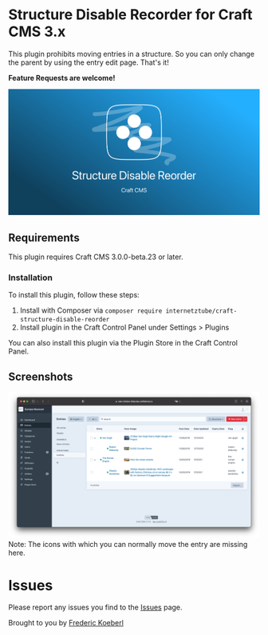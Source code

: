 # Structure Disable Recorder for Craft CMS 3.x

This plugin prohibits moving entries in a structure. So you can only change the parent by using the entry edit page. That's it!

__Feature Requests are welcome!__

![Share](screenshots/share.png)

## Requirements

This plugin requires Craft CMS 3.0.0-beta.23 or later.

### Installation
To install this plugin, follow these steps:
1. Install with Composer via `composer require internetztube/craft-structure-disable-reorder`
2. Install plugin in the Craft Control Panel under Settings > Plugins

You can also install this plugin via the Plugin Store in the Craft Control Panel.

## Screenshots
![Overview](screenshots/overview.png)
Note: The icons with which you can normally move the entry are missing here.


# Issues
Please report any issues you find to the [Issues](https://github.com/internetztube/craft-structure-disable-reorder/issues) page.



Brought to you by [Frederic Koeberl](https://frederickoeberl.com/)
